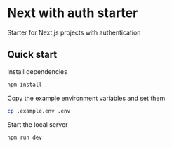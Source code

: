 # Next with auth starter

Starter for Next.js projects with authentication

## Quick start

Install dependencies

```bash
npm install
```

Copy the example environment variables and set them

```bash
cp .example.env .env
```

Start the local server

```bash
npm run dev
```
